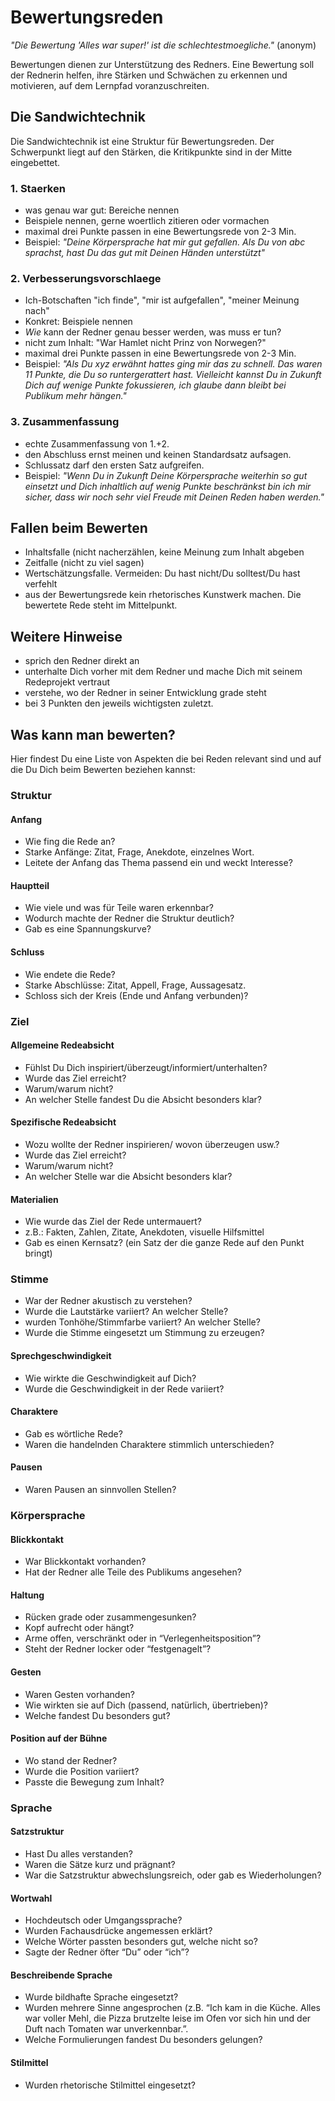 
# Bewertungsreden

*"Die Bewertung 'Alles war super!' ist die schlechtestmoegliche."* (anonym)

Bewertungen dienen zur Unterstützung des Redners. Eine Bewertung soll der Rednerin helfen, ihre Stärken und Schwächen zu erkennen und motivieren, auf dem Lernpfad voranzuschreiten.


## Die Sandwichtechnik

Die Sandwichtechnik ist eine Struktur für Bewertungsreden. Der Schwerpunkt liegt auf den Stärken, die Kritikpunkte sind in der Mitte eingebettet.

### 1. Staerken

* was genau war gut: Bereiche nennen
* Beispiele nennen, gerne woertlich zitieren oder vormachen
* maximal drei Punkte passen in eine Bewertungsrede von 2-3 Min.
* Beispiel: *"Deine Körpersprache hat mir gut gefallen. Als Du von abc sprachst, hast Du das gut mit Deinen Händen unterstützt"*

### 2. Verbesserungsvorschlaege

* Ich-Botschaften "ich finde", "mir ist aufgefallen", "meiner Meinung nach"
* Konkret: Beispiele nennen
* *Wie* kann der Redner genau besser werden, was muss er tun?
* nicht zum Inhalt: "War Hamlet nicht Prinz von Norwegen?"
* maximal drei Punkte passen in eine Bewertungsrede von 2-3 Min.
* Beispiel: *"Als Du xyz erwähnt hattes ging mir das zu schnell. Das waren 11 Punkte, die Du so runtergerattert hast. Vielleicht kannst Du in Zukunft Dich auf wenige Punkte fokussieren, ich glaube dann bleibt bei Publikum mehr hängen."*

### 3. Zusammenfassung

* echte Zusammenfassung von 1.+2.
* den Abschluss ernst meinen und keinen Standardsatz aufsagen.
* Schlussatz darf den ersten Satz aufgreifen.
* Beispiel: *"Wenn Du in Zukunft Deine Körpersprache weiterhin so gut einsetzt und Dich inhaltlich auf wenig Punkte beschränkst bin ich mir sicher, dass wir noch sehr viel Freude mit Deinen Reden haben werden."*


## Fallen beim Bewerten

* Inhaltsfalle (nicht nacherzählen, keine Meinung zum Inhalt abgeben
* Zeitfalle (nicht zu viel sagen)
* Wertschätzungsfalle. Vermeiden: Du hast nicht/Du solltest/Du hast verfehlt
* aus der Bewertungsrede kein rhetorisches Kunstwerk machen. Die bewertete Rede steht im Mittelpunkt.


## Weitere Hinweise

* sprich den Redner direkt an
* unterhalte Dich vorher mit dem Redner und mache Dich mit seinem Redeprojekt vertraut
* verstehe, wo der Redner in seiner Entwicklung grade steht
* bei 3 Punkten den jeweils wichtigsten zuletzt.

## Was kann man bewerten?

Hier findest Du eine Liste von Aspekten die bei Reden relevant sind und auf die Du Dich beim Bewerten beziehen kannst:

### Struktur

#### Anfang

* Wie fing die Rede an? 
* Starke Anfänge: Zitat, Frage, Anekdote, einzelnes Wort.
* Leitete der Anfang das Thema passend ein und weckt Interesse?

#### Hauptteil

* Wie viele und was für Teile waren erkennbar? 
* Wodurch machte der Redner die Struktur deutlich?
* Gab es eine Spannungskurve?

#### Schluss

* Wie endete die Rede?
* Starke Abschlüsse: Zitat, Appell, Frage, Aussagesatz.
* Schloss sich der Kreis (Ende und Anfang verbunden)?

### Ziel

#### Allgemeine Redeabsicht

* Fühlst Du Dich inspiriert/überzeugt/informiert/unterhalten?
* Wurde das Ziel erreicht?
* Warum/warum nicht?
* An welcher Stelle fandest Du die Absicht besonders klar?

#### Spezifische Redeabsicht

* Wozu wollte der Redner inspirieren/ wovon überzeugen usw.?
* Wurde das Ziel erreicht?
* Warum/warum nicht?
* An welcher Stelle war die Absicht besonders klar?

#### Materialien

* Wie wurde das Ziel der Rede untermauert?
* z.B.: Fakten, Zahlen, Zitate, Anekdoten, visuelle Hilfsmittel
* Gab es einen Kernsatz?
(ein Satz der die ganze Rede auf den Punkt bringt)


### Stimme

* War der Redner akustisch zu verstehen?
* Wurde die Lautstärke variiert? An welcher Stelle?
* wurden Tonhöhe/Stimmfarbe variiert? An welcher Stelle?
* Wurde die Stimme eingesetzt um Stimmung zu erzeugen?

#### Sprechgeschwindigkeit

* Wie wirkte die Geschwindigkeit auf Dich?
* Wurde die Geschwindigkeit in der Rede variiert?

#### Charaktere

* Gab es wörtliche Rede? 
* Waren die handelnden Charaktere stimmlich unterschieden?

#### Pausen

* Waren Pausen an sinnvollen Stellen?


### Körpersprache

#### Blickkontakt

* War Blickkontakt vorhanden?
* Hat der Redner alle Teile des Publikums angesehen?

#### Haltung

* Rücken grade oder zusammengesunken?
* Kopf aufrecht oder hängt?
* Arme offen, verschränkt oder in “Verlegenheitsposition”?
* Steht der Redner locker oder “festgenagelt”?

#### Gesten

* Waren Gesten vorhanden?
* Wie wirkten sie auf Dich (passend, natürlich, übertrieben)?
* Welche fandest Du besonders gut?

#### Position auf der Bühne

* Wo stand der Redner? 
* Wurde die Position variiert?
* Passte die Bewegung zum Inhalt?


### Sprache

#### Satzstruktur

* Hast Du alles verstanden?
* Waren die Sätze kurz und prägnant?
* War die Satzstruktur abwechslungsreich, oder gab es Wiederholungen?

#### Wortwahl

* Hochdeutsch oder Umgangssprache?
* Wurden Fachausdrücke angemessen erklärt?
* Welche Wörter passten besonders gut, welche nicht so?
* Sagte der Redner öfter “Du” oder “ich”?

#### Beschreibende Sprache

* Wurde bildhafte Sprache eingesetzt?
* Wurden mehrere Sinne angesprochen (z.B. “Ich kam in die Küche. Alles war voller Mehl, die Pizza brutzelte leise im Ofen vor sich hin und der Duft nach Tomaten war unverkennbar.”.
* Welche Formulierungen fandest Du besonders gelungen?

#### Stilmittel

* Wurden rhetorische Stilmittel eingesetzt?
